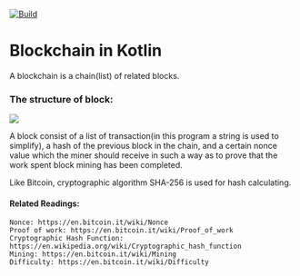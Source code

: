 [![Build](https://github.com/socodes/blockchain_kt/actions/workflows/build.yml/badge.svg?branch=main)](https://github.com/socodes/blockchain_kt/actions/workflows/build.yml)

# Blockchain in Kotlin

A blockchain is a chain(list) of related blocks. 

### The structure of block:
![](https://miro.medium.com/max/1364/1*l3q104r2txeX7fC7dLOQUQ.png)

A block consist of a list of transaction(in this program a string is used to simplify),
a hash of the previous block in the chain, and a certain nonce value 
which the miner should receive in such a way as to prove that the work spent
block mining has been completed.

Like Bitcoin, cryptographic algorithm SHA-256 is used for hash calculating.

#### Related Readings:
``````
Nonce: https://en.bitcoin.it/wiki/Nonce
Proof of work: https://en.bitcoin.it/wiki/Proof_of_work
Cryptographic Hash Function: https://en.wikipedia.org/wiki/Cryptographic_hash_function
Mining: https://en.bitcoin.it/wiki/Mining
Difficulty: https://en.bitcoin.it/wiki/Difficulty
